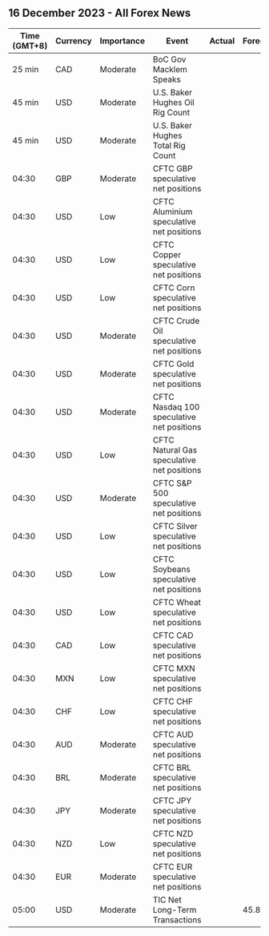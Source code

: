 ## 16 December 2023 - All Forex News

| Time (GMT+8) | Currency | Importance | Event | Actual | Forecast | Previous |
|------|----------|------------|-------|--------|----------|----------|
| 25 min | CAD | Moderate | BoC Gov Macklem Speaks |  |  |  |
| 45 min | USD | Moderate | U.S. Baker Hughes Oil Rig Count |  |  | 503 |
| 45 min | USD | Moderate | U.S. Baker Hughes Total Rig Count |  |  | 626 |
| 04:30 | GBP | Moderate | CFTC GBP speculative net positions |  |  | 11.7K |
| 04:30 | USD | Low | CFTC Aluminium speculative net positions |  |  | 5.7K |
| 04:30 | USD | Low | CFTC Copper speculative net positions |  |  | -2.0K |
| 04:30 | USD | Low | CFTC Corn speculative net positions |  |  | -110.4K |
| 04:30 | USD | Moderate | CFTC Crude Oil speculative net positions |  |  | 169.0K |
| 04:30 | USD | Moderate | CFTC Gold speculative net positions |  |  | 203.5K |
| 04:30 | USD | Moderate | CFTC Nasdaq 100 speculative net positions |  |  | 8.4K |
| 04:30 | USD | Low | CFTC Natural Gas speculative net positions |  |  | -111.1K |
| 04:30 | USD | Moderate | CFTC S&P 500 speculative net positions |  |  | -47.3K |
| 04:30 | USD | Low | CFTC Silver speculative net positions |  |  | 36.3K |
| 04:30 | USD | Low | CFTC Soybeans speculative net positions |  |  | 20.3K |
| 04:30 | USD | Low | CFTC Wheat speculative net positions |  |  | -67.1K |
| 04:30 | CAD | Low | CFTC CAD speculative net positions |  |  | -57.8K |
| 04:30 | MXN | Low | CFTC MXN speculative net positions |  |  | 73.5K |
| 04:30 | CHF | Low | CFTC CHF speculative net positions |  |  | -17.9K |
| 04:30 | AUD | Moderate | CFTC AUD speculative net positions |  |  | -57.7K |
| 04:30 | BRL | Moderate | CFTC BRL speculative net positions |  |  | 50.2K |
| 04:30 | JPY | Moderate | CFTC JPY speculative net positions |  |  | -105.0K |
| 04:30 | NZD | Low | CFTC NZD speculative net positions |  |  | -16.4K |
| 04:30 | EUR | Moderate | CFTC EUR speculative net positions |  |  | 152.4K |
| 05:00 | USD | Moderate | TIC Net Long-Term Transactions |  | 45.8B | -1.7B |
